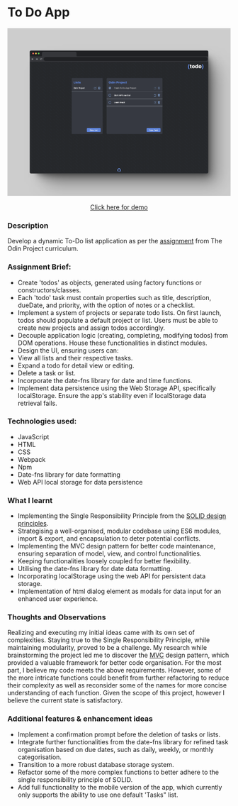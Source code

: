 # To Do App

<p align="center">
  <a href="https://scottwright-dev.github.io/odin-project-todo-list/">
    <img src="src/assets/img/todo-app-mockup.png" alt="To Do App">
  </a>
</p>
  
<p align="center">
  <a href="https://scottwright-dev.github.io/odin-project-todo-list/">Click here for demo</a>
</p>

### Description

Develop a dynamic To-Do list application as per the <a href="https://www.theodinproject.com/lessons/node-path-javascript-todo-list">assignment</a> from The Odin Project curriculum.

### Assignment Brief:

- Create 'todos' as objects, generated using factory functions or constructors/classes.
- Each 'todo' task must contain properties such as title, description, dueDate, and priority, with the option of notes or a checklist.
- Implement a system of projects or separate todo lists. On first launch, todos should populate a default project or list. Users must be able to create new projects and assign todos accordingly.
- Decouple application logic (creating, completing, modifying todos) from DOM operations. House these functionalities in distinct modules.
- Design the UI, ensuring users can:
- View all lists and their respective tasks.
- Expand a todo for detail view or editing.
- Delete a task or list.
- Incorporate the date-fns library for date and time functions.
- Implement data persistence using the Web Storage API, specifically localStorage. Ensure the app's stability even if localStorage data retrieval fails.

### Technologies used:

- JavaScript
- HTML
- CSS
- Webpack
- Npm
- Date-fns library for date formatting
- Web API local storage for data persistence

### What I learnt

- Implementing the Single Responsibility Principle from the <a href="https://medium.com/@cramirez92/s-o-l-i-d-the-first-5-priciples-of-object-oriented-design-with-javascript-790f6ac9b9fa">SOLID design principles</a>.
- Strategising a well-organised, modular codebase using ES6 modules, import & export, and encapsulation to deter potential conflicts.
- Implementing the MVC design pattern for better code maintenance, ensuring separation of model, view, and control functionalities.
- Keeping functionalities loosely coupled for better flexibility.
- Utilising the date-fns library for date data formatting.
- Incorporating localStorage using the web API for persistent data storage.
- Implementation of html dialog element as modals for data input for an enhanced user experience.

### Thoughts and Observations

Realizing and executing my initial ideas came with its own set of complexities. Staying true to the Single Responsibility Principle, while maintaining modularity, proved to be a challenge. My research while brainstorming the project led me to discover the <a href="https://developer.mozilla.org/en-US/docs/Glossary/MVC">MVC</a> design pattern, which provided a valuable framework for better code organisation. For the most part, I believe my code meets the above requirements. However, some of the more intricate functions could benefit from further refactoring to reduce their complexity as well as reconsider some of the names for more concise understanding of each function. Given the scope of this project, however I believe the current state is satisfactory.

### Additional features & enhancement ideas

- Implement a confirmation prompt before the deletion of tasks or lists.
- Integrate further functionalities from the date-fns library for refined task organisation based on due dates, such as daily, weekly, or monthly categorisation.
- Transition to a more robust database storage system.
- Refactor some of the more complex functions to better adhere to the single responsibility principle of SOLID.
- Add full functionality to the mobile version of the app, which currently only supports the ability to use one default 'Tasks" list.

